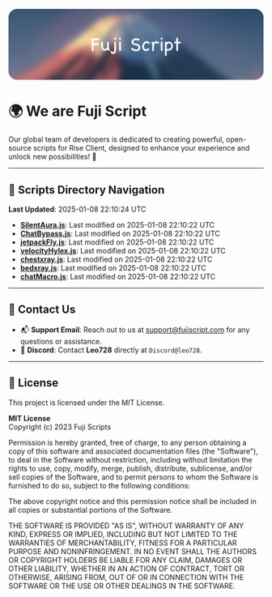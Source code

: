 ![Banner](.github/b.webp)

# 🌍 **We are Fuji Script**

Our global team of developers is dedicated to creating powerful, open-source scripts for Rise Client, designed to enhance your experience and unlock new possibilities! 🌟

---
<!-- SCRIPTS_NAVIGATION_START -->
## 📂 **Scripts Directory Navigation**

**Last Updated**: 2025-01-08 22:10:24 UTC

- **[SilentAura.js](scripts/SilentAura.js)**: Last modified on 2025-01-08 22:10:22 UTC
- **[ChatBypass.js](scripts/ChatBypass.js)**: Last modified on 2025-01-08 22:10:22 UTC
- **[jetpackFly.js](scripts/jetpackFly.js)**: Last modified on 2025-01-08 22:10:22 UTC
- **[velocityHylex.js](scripts/velocityHylex.js)**: Last modified on 2025-01-08 22:10:22 UTC
- **[chestxray.js](scripts/chestxray.js)**: Last modified on 2025-01-08 22:10:22 UTC
- **[bedxray.js](scripts/bedxray.js)**: Last modified on 2025-01-08 22:10:22 UTC
- **[chatMacro.js](scripts/chatMacro.js)**: Last modified on 2025-01-08 22:10:22 UTC

<!-- SCRIPTS_NAVIGATION_END -->

---

## 💬 **Contact Us**  
- 📬 **Support Email**: Reach out to us at [support@fujiscript.com](mailto:support@fujiscript.com) for any questions or assistance.  
- 💬 **Discord**: Contact **Leo728** directly at `Discord@leo728`.

---

## 📜 **License**

This project is licensed under the MIT License.  

**MIT License**  
Copyright (c) 2023 Fuji Scripts  

Permission is hereby granted, free of charge, to any person obtaining a copy of this software and associated documentation files (the "Software"), to deal in the Software without restriction, including without limitation the rights to use, copy, modify, merge, publish, distribute, sublicense, and/or sell copies of the Software, and to permit persons to whom the Software is furnished to do so, subject to the following conditions:  

The above copyright notice and this permission notice shall be included in all copies or substantial portions of the Software.  

THE SOFTWARE IS PROVIDED "AS IS", WITHOUT WARRANTY OF ANY KIND, EXPRESS OR IMPLIED, INCLUDING BUT NOT LIMITED TO THE WARRANTIES OF MERCHANTABILITY, FITNESS FOR A PARTICULAR PURPOSE AND NONINFRINGEMENT. IN NO EVENT SHALL THE AUTHORS OR COPYRIGHT HOLDERS BE LIABLE FOR ANY CLAIM, DAMAGES OR OTHER LIABILITY, WHETHER IN AN ACTION OF CONTRACT, TORT OR OTHERWISE, ARISING FROM, OUT OF OR IN CONNECTION WITH THE SOFTWARE OR THE USE OR OTHER DEALINGS IN THE SOFTWARE.  

